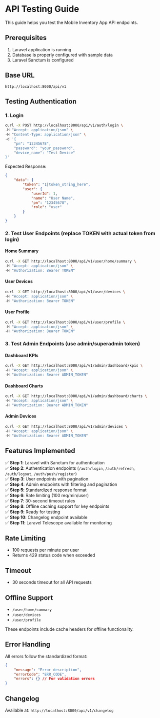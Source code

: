 # API Testing Guide

This guide helps you test the Mobile Inventory App API endpoints.

## Prerequisites

1. Laravel application is running
2. Database is properly configured with sample data
3. Laravel Sanctum is configured

## Base URL
```
http://localhost:8000/api/v1
```

## Testing Authentication

### 1. Login
```bash
curl -X POST http://localhost:8000/api/v1/auth/login \
-H "Accept: application/json" \
-H "Content-Type: application/json" \
-d '{
    "pn": "12345678",
    "password": "your_password",
    "device_name": "Test Device"
}'
```

Expected Response:
```json
{
    "data": {
        "token": "1|token_string_here",
        "user": {
            "userId": 1,
            "name": "User Name",
            "pn": "12345678",
            "role": "user"
        }
    }
}
```

### 2. Test User Endpoints (replace TOKEN with actual token from login)

#### Home Summary
```bash
curl -X GET http://localhost:8000/api/v1/user/home/summary \
-H "Accept: application/json" \
-H "Authorization: Bearer TOKEN"
```

#### User Devices
```bash
curl -X GET http://localhost:8000/api/v1/user/devices \
-H "Accept: application/json" \
-H "Authorization: Bearer TOKEN"
```

#### User Profile
```bash
curl -X GET http://localhost:8000/api/v1/user/profile \
-H "Accept: application/json" \
-H "Authorization: Bearer TOKEN"
```

### 3. Test Admin Endpoints (use admin/superadmin token)

#### Dashboard KPIs
```bash
curl -X GET http://localhost:8000/api/v1/admin/dashboard/kpis \
-H "Accept: application/json" \
-H "Authorization: Bearer ADMIN_TOKEN"
```

#### Dashboard Charts
```bash
curl -X GET http://localhost:8000/api/v1/admin/dashboard/charts \
-H "Accept: application/json" \
-H "Authorization: Bearer ADMIN_TOKEN"
```

#### Admin Devices
```bash
curl -X GET http://localhost:8000/api/v1/admin/devices \
-H "Accept: application/json" \
-H "Authorization: Bearer ADMIN_TOKEN"
```

## Features Implemented

✅ **Step 1**: Laravel with Sanctum for authentication  
✅ **Step 2**: Authentication endpoints (`/auth/login`, `/auth/refresh`, `/auth/logout`, `/auth/push/register`)  
✅ **Step 3**: User endpoints with pagination  
✅ **Step 4**: Admin endpoints with filtering and pagination  
✅ **Step 5**: Standardized response format  
✅ **Step 6**: Rate limiting (100 req/min/user)  
✅ **Step 7**: 30-second timeout rules  
✅ **Step 8**: Offline caching support for key endpoints  
✅ **Step 9**: Ready for testing  
✅ **Step 10**: Changelog endpoint available  
✅ **Step 11**: Laravel Telescope available for monitoring  

## Rate Limiting
- 100 requests per minute per user
- Returns 429 status code when exceeded

## Timeout
- 30 seconds timeout for all API requests

## Offline Support
- `/user/home/summary`
- `/user/devices` 
- `/user/profile`

These endpoints include cache headers for offline functionality.

## Error Handling
All errors follow the standardized format:
```json
{
    "message": "Error description",
    "errorCode": "ERR_CODE",
    "errors": {} // For validation errors
}
```

## Changelog
Available at: `http://localhost:8000/api/v1/changelog`
